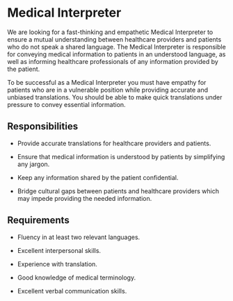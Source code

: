 # Medical Interpreter

We are looking for a fast-thinking and empathetic Medical Interpreter to ensure a mutual understanding between healthcare providers and patients who do not speak a shared language. The Medical Interpreter is responsible for conveying medical information to patients in an understood language, as well as informing healthcare professionals of any information provided by the patient.

To be successful as a Medical Interpreter you must have empathy for patients who are in a vulnerable position while providing accurate and unbiased translations. You should be able to make quick translations under pressure to convey essential information.

## Responsibilities

* Provide accurate translations for healthcare providers and patients.

* Ensure that medical information is understood by patients by simplifying any jargon.

* Keep any information shared by the patient confidential.

* Bridge cultural gaps between patients and healthcare providers which may impede providing the needed information.

## Requirements

* Fluency in at least two relevant languages.

* Excellent interpersonal skills.

* Experience with translation.

* Good knowledge of medical terminology.

* Excellent verbal communication skills.


